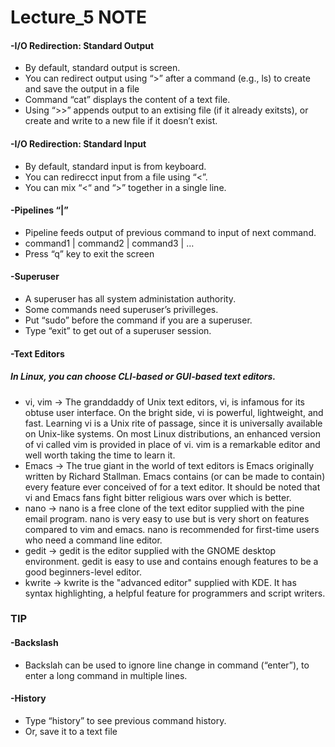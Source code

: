 # Lecture_5 NOTE
#### -I/O Redirection: Standard Output
- By default, standard output is screen.
- You can redirect output using “>” after a command (e.g., ls) to create and save the
output in a file
- Command “cat” displays the content of a text file.
- Using “>>” appends output to an extising file (if it already exitsts),
or create and write to a new file if it doesn’t exist.
#### -I/O Redirection: Standard Input
- By default, standard input is from keyboard.
- You can redirecct input from a file using “<”.
- You can mix “<“ and “>” together in a single line.
#### -Pipelines “|”
- Pipeline feeds output of previous command to input of next command.
- command1 | command2 | command3 | … 
- Press “q” key to exit the screen
#### -Superuser
- A superuser has all system administation authority.
- Some commands need superuser’s privilleges.
- Put “sudo” before the command if you are a superuser.
- Type “exit” to get out of a superuser session.
#### -Text Editors
##### In Linux, you can choose CLI-based or GUI-based text editors.
- vi, vim -> The granddaddy of Unix text editors, vi, is infamous for its obtuse user interface. On the bright side, vi is powerful, lightweight, and fast. Learning vi is a Unix rite of passage, since it is universally available on Unix-like systems. On most Linux distributions, an enhanced version of vi called vim is provided in place of vi. vim is a remarkable editor and well worth taking the time to learn it.
- Emacs -> The true giant in the world of text editors is Emacs originally written by Richard Stallman. Emacs contains (or can be made to contain) every feature ever conceived of for a text editor. It should be noted that vi and Emacs fans fight bitter religious wars over which is better.
- nano -> nano is a free clone of the text editor supplied with the pine email program. nano is very easy to use but is very short on features compared to vim and emacs. nano is recommended for first-time users who need a command line editor.
- gedit -> gedit is the editor supplied with the GNOME desktop environment. gedit is easy to use and contains enough features to be a good beginners-level editor.
- kwrite -> kwrite is the "advanced editor" supplied with KDE. It has syntax highlighting, a helpful feature for programmers and script writers.
### TIP
#### -Backslash
- Backslah can be used to ignore line change in command (“enter”),
to enter a long command in multiple lines.
#### -History
- Type “history” to see previous command history.
- Or, save it to a text file
